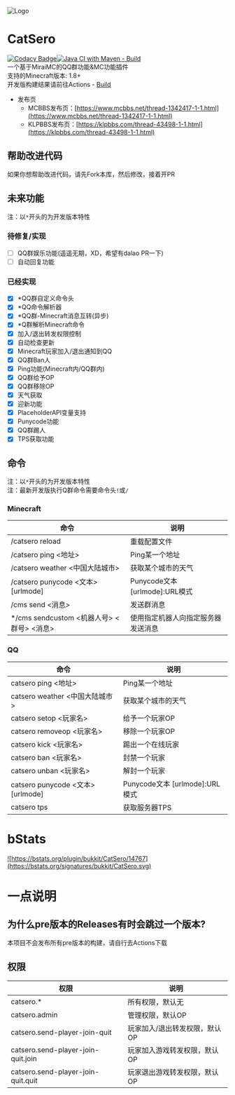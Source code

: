 ![Logo](https://repository-images.githubusercontent.com/460782323/9e8de950-9a9b-4063-b180-ac1e3c2c6a14)

# CatSero

[![Codacy Badge](https://app.codacy.com/project/badge/Grade/babcf1e300a44e3684e88840e2b2b803)](https://www.codacy.com/gh/XiaMoHuaHuo-CN/CatSero/dashboard?utm_source=github.com&amp;utm_medium=referral&amp;utm_content=XiaMoHuaHuo-CN/CatSero&amp;utm_campaign=Badge_Grade)[![Java CI with Maven - Build](https://github.com/XiaMoHuaHuo-CN/CatSero/actions/workflows/builder.yml/badge.svg?branch=main)](https://github.com/XiaMoHuaHuo-CN/CatSero/actions/workflows/builder.yml)  
一个基于MiraiMC的QQ群功能&MC功能插件  
支持的Minecraft版本: 1.8+  
开发版构建结果请前往Actions - [Build](https://github.com/XiaMoHuaHuo-CN/CatSero/actions/workflows/builder.yml)

- 发布页
    - MCBBS发布页：[https://www.mcbbs.net/thread-1342417-1-1.html](https://www.mcbbs.net/thread-1342417-1-1.html)
    - KLPBBS发布页：[https://klpbbs.com/thread-43498-1-1.html](https://klpbbs.com/thread-43498-1-1.html)

## 帮助改进代码

如果你想帮助改进代码，请先Fork本库，然后修改，接着开PR

## 未来功能

注：以`*`开头的为开发版本特性

### 待修复/实现

- [ ] QQ群娱乐功能(遥遥无期，XD，希望有dalao PR一下)
- [ ] 自动回复功能

### 已经实现

- [x] *QQ群自定义命令头
- [x] *QQ命令解析器
- [x] *QQ群-Minecraft消息互转(异步)
- [x] *Q群解析Minecraft命令
- [x] 加入/退出转发权限控制
- [x] 自动检查更新
- [x] Minecraft玩家加入/退出通知到QQ
- [x] QQ群Ban人
- [x] Ping功能(Minecraft内/QQ群内)
- [x] QQ群给予OP
- [x] QQ群移除OP
- [x] 天气获取
- [x] 迎新功能
- [x] PlaceholderAPI变量支持
- [x] Punycode功能
- [x] QQ群踢人
- [x] TPS获取功能

## 命令

注：以`*`开头的为开发版本特性  
注：最新开发版执行Q群命令需要命令头`!`或`/`

### Minecraft

| 命令                                 | 说明                           |
|------------------------------------|------------------------------|
| /catsero reload                    | 重载配置文件                       |
| /catsero ping <地址>                 | Ping某一个地址                    |
| /catsero weather <中国大陆城市>          | 获取某个城市的天气                    |
| /catsero punycode <文本> \[urlmode\] | Punycode文本 \[urlmode\]:URL模式 |
| /cms send <消息>                     | 发送群消息                        |
| */cms sendcustom <机器人号> <群号> <消息>  | 使用指定机器人向指定服务器发送消息            |

### QQ

| 命令                                | 说明                           |
|-----------------------------------|------------------------------|
| catsero ping <地址>                 | Ping某一个地址                    |
| catsero weather <中国大陆城市>          | 获取某个城市的天气                    |
| catsero setop <玩家名>               | 给予一个玩家OP                     |
| catsero removeop <玩家名>            | 移除一个玩家OP                     |
| catsero kick <玩家名>                | 踢出一个在线玩家                     |
| catsero ban <玩家名>                 | 封禁一个玩家                       |
| catsero unban <玩家名>               | 解封一个玩家                       |
| catsero punycode <文本> \[urlmode\] | Punycode文本 \[urlmode\]:URL模式 |
| catsero tps                       | 获取服务器TPS                     |

# bStats

<a href="https://bstats.org/plugin/bukkit/CatSero/14767">![https://bstats.org/plugin/bukkit/CatSero/14767](https://bstats.org/signatures/bukkit/CatSero.svg)</a>

# 一点说明

## 为什么pre版本的Releases有时会跳过一个版本?

本项目不会发布所有pre版本的构建，请自行去Actions下载

## 权限

| 权限                                 | 说明               |
|------------------------------------|------------------|
| catsero.*                          | 所有权限，默认无         |
| catsero.admin                      | 管理权限，默认OP        |
| catsero.send-player-join-quit      | 玩家加入/退出转发权限，默认OP |
| catsero.send-player-join-quit.join | 玩家加入游戏转发权限，默认OP  |
| catsero.send-player-join-quit.quit | 玩家退出游戏转发权限，默认OP  |
